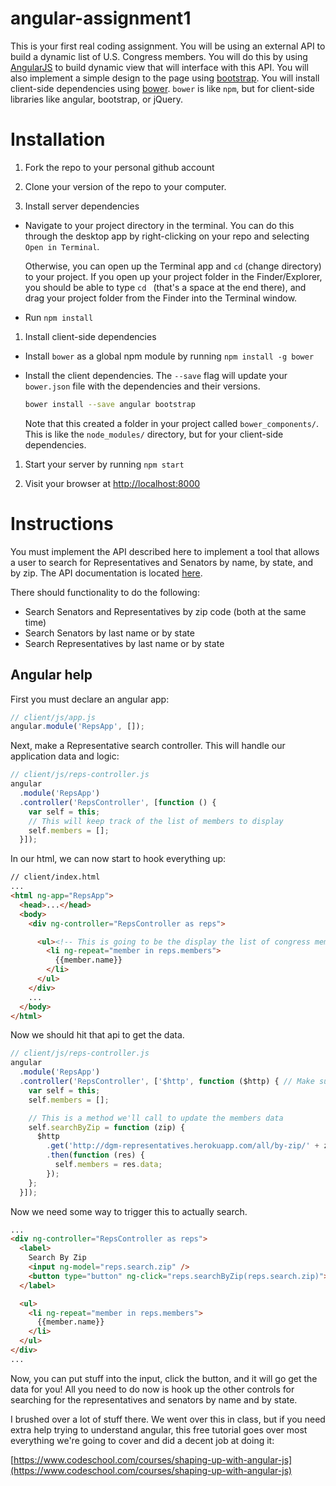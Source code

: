 # angular-assignment1

This is your first real coding assignment. You will be using an external API to
build a dynamic list of U.S. Congress members. You will do this by using
[AngularJS](https://angularjs.org/) to build dynamic view that will interface
with this API. You will also implement a simple design to the page using
[bootstrap](http://getbootstrap.com/). You will install client-side dependencies
using [bower](http://bower.io/). `bower` is like `npm`, but for client-side
libraries like angular, bootstrap, or jQuery.

# Installation

1. Fork the repo to your personal github account

1. Clone your version of the repo to your computer.

1. Install server dependencies

  * Navigate to your project directory in the terminal. You can do this through
    the desktop app by right-clicking on your repo and selecting `Open in
    Terminal`.

    Otherwise, you can open up the Terminal app and `cd` (change
    directory) to your project. If you open up your project folder in the
    Finder/Explorer, you should be able to type `cd ` (that's a space at the end
    there), and drag your project folder from the Finder into the Terminal
    window.

  * Run `npm install`

1. Install client-side dependencies

  * Install `bower` as a global npm module by running `npm install -g bower`
  * Install the client dependencies. The `--save` flag will update your
    `bower.json` file with the dependencies and their versions.

    ```sh
    bower install --save angular bootstrap
    ```

    Note that this created a folder in your project called `bower_components/`.
    This is like the `node_modules/` directory, but for your client-side
    dependencies.

1. Start your server by running `npm start`

1. Visit your browser at [http://localhost:8000](http://localhost:8000)

# Instructions

You must implement the API described here to implement a tool that allows a user
to search for Representatives and Senators by name, by state, and by zip. The
API documentation is located
[here](http://dgm-representatives.herokuapp.com/docs).

There should functionality to do the following:

* Search Senators and Representatives by zip code (both at the same time)
* Search Senators by last name or by state
* Search Representatives by last name or by state

## Angular help

First you must declare an angular app:

```js
// client/js/app.js
angular.module('RepsApp', []);
```

Next, make a Representative search controller. This will handle our application
data and logic:

```js
// client/js/reps-controller.js
angular
  .module('RepsApp')
  .controller('RepsController', [function () {
    var self = this;
    // This will keep track of the list of members to display
    self.members = [];
  }]);
```

In our html, we can now start to hook everything up:

```html
// client/index.html
...
<html ng-app="RepsApp">
  <head>...</head>
  <body>
    <div ng-controller="RepsController as reps">

      <ul><!-- This is going to be the display the list of congress members -->
        <li ng-repeat="member in reps.members">
          {{member.name}}
        </li>
      </ul>
    </div>
    ...
  </body>
</html>
```

Now we should hit that api to get the data.

```js
// client/js/reps-controller.js
angular
  .module('RepsApp')
  .controller('RepsController', ['$http', function ($http) { // Make sure to add this $http service
    var self = this;
    self.members = [];

    // This is a method we'll call to update the members data
    self.searchByZip = function (zip) {
      $http
        .get('http://dgm-representatives.herokuapp.com/all/by-zip/' + zip)
        .then(function (res) {
          self.members = res.data;
        });
    };
  }]);
```

Now we need some way to trigger this to actually search.

```html
...
<div ng-controller="RepsController as reps">
  <label>
    Search By Zip
    <input ng-model="reps.search.zip" />
    <button type="button" ng-click="reps.searchByZip(reps.search.zip)">Search</button>
  </label>

  <ul>
    <li ng-repeat="member in reps.members">
      {{member.name}}
    </li>
  </ul>
</div>
...
```

Now, you can put stuff into the input, click the button, and it will go get the
data for you! All you need to do now is hook up the other controls for searching
for the representatives and senators by name and by state.

I brushed over a lot of stuff there. We went over this in class, but if you need
extra help trying to understand angular, this free tutorial goes over most
everything we're going to cover and did a decent job at doing it:

[https://www.codeschool.com/courses/shaping-up-with-angular-js](https://www.codeschool.com/courses/shaping-up-with-angular-js)
